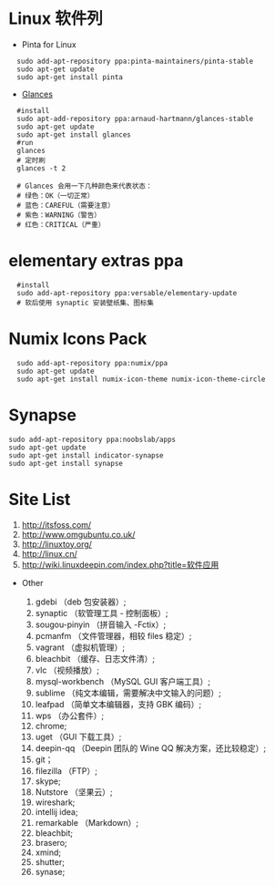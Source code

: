 # Linux 软件列

- Pinta for Linux

```shell
  sudo add-apt-repository ppa:pinta-maintainers/pinta-stable
  sudo apt-get update
  sudo apt-get install pinta
```

- [Glances](https://github.com/nicolargo/glances/)

```shell
  #install
  sudo apt-add-repository ppa:arnaud-hartmann/glances-stable
  sudo apt-get update
  sudo apt-get install glances
  #run
  glances
  # 定时刷
  glances -t 2
  
  # Glances 会用一下几种颜色来代表状态：
  # 绿色：OK（一切正常）
  # 蓝色：CAREFUL（需要注意）
  # 紫色：WARNING（警告）
  # 红色：CRITICAL（严重）
```

# elementary extras ppa

```
  #install 
  sudo add-apt-repository ppa:versable/elementary-update
  # 软后使用 synaptic 安装壁纸集、图标集
```

# Numix Icons Pack

```shell 
  sudo add-apt-repository ppa:numix/ppa
  sudo apt-get update
  sudo apt-get install numix-icon-theme numix-icon-theme-circle
```

# Synapse

```shell
sudo add-apt-repository ppa:noobslab/apps
sudo apt-get update
sudo apt-get install indicator-synapse
sudo apt-get install synapse
```

# Site List

  1. http://itsfoss.com/
  2. http://www.omgubuntu.co.uk/
  3. http://linuxtoy.org/
  4. http://linux.cn/
  5. http://wiki.linuxdeepin.com/index.php?title=软件应用

- Other

  1. gdebi （deb 包安装器）;
  2. synaptic （软管理工具 - 控制面板）;
  3. sougou-pinyin （拼音输入 -Fctix）;
  4. pcmanfm （文件管理器，相较 files 稳定）;
  5. vagrant （虚拟机管理）;
  6. bleachbit （缓存、日志文件清）;
  7. vlc （视频播放）;
  8. mysql-workbench （MySQL GUI 客户端工具）;
  9. sublime （纯文本编辑，需要解决中文输入的问题）;
  10. leafpad （简单文本编辑器，支持 GBK 编码）;
  11. wps （办公套件）;
  12. chrome;
  13. uget （GUI 下载工具）;
  14. deepin-qq （Deepin 团队的 Wine QQ 解决方案，还比较稳定）;
  15. git；
  16. filezilla （FTP）;
  17. skype;
  18. Nutstore （坚果云）;
  19. wireshark;
  20. intellij idea;
  21. remarkable （Markdown）;
  22. bleachbit;
  23. brasero;
  24. xmind;
  25. shutter;
  26. synase;
